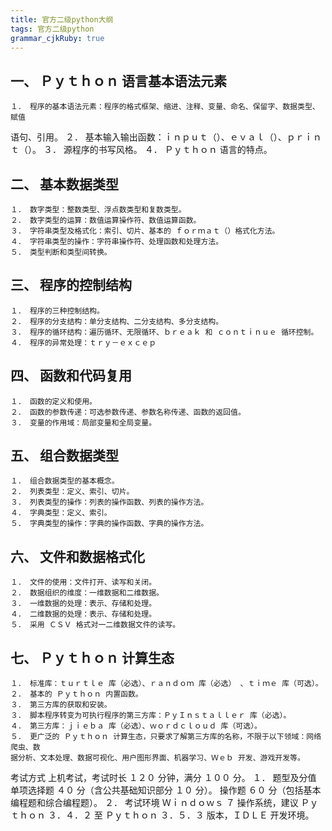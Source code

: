 ```yaml
---
title: 官方二级python大纲 
tags: 官方二级python
grammar_cjkRuby: true
---
```


## 一、 Ｐｙｔｈｏｎ 语言基本语法元素
	１． 程序的基本语法元素：程序的格式框架、缩进、注释、变量、命名、保留字、数据类型、赋值
语句、引用。
	２． 基本输入输出函数：ｉｎｐｕｔ（）、ｅｖａｌ（）、ｐｒｉｎｔ（）。
	３． 源程序的书写风格。
	４． Ｐｙｔｈｏｎ 语言的特点。
##  二、 基本数据类型
	１． 数字类型：整数类型、浮点数类型和复数类型。
	２． 数字类型的运算：数值运算操作符、数值运算函数。
	３． 字符串类型及格式化：索引、切片、基本的 ｆｏｒｍａｔ（）格式化方法。
	４． 字符串类型的操作：字符串操作符、处理函数和处理方法。
	５． 类型判断和类型间转换。
## 三、 程序的控制结构
	１． 程序的三种控制结构。
	２． 程序的分支结构：单分支结构、二分支结构、多分支结构。
	３． 程序的循环结构：遍历循环、无限循环、ｂｒｅａｋ 和 ｃｏｎｔｉｎｕｅ 循环控制。
	４． 程序的异常处理：ｔｒｙ－ｅｘｃｅｐ
## 四、 函数和代码复用
	１． 函数的定义和使用。
	２． 函数的参数传递：可选参数传递、参数名称传递、函数的返回值。
	３． 变量的作用域：局部变量和全局变量。
## 五、 组合数据类型
	１． 组合数据类型的基本概念。
	２． 列表类型：定义、索引、切片。
	３． 列表类型的操作：列表的操作函数、列表的操作方法。
	４． 字典类型：定义、索引。
	５． 字典类型的操作：字典的操作函数、字典的操作方法。
## 六、 文件和数据格式化
	１． 文件的使用：文件打开、读写和关闭。
	２． 数据组织的维度：一维数据和二维数据。
	３． 一维数据的处理：表示、存储和处理。
	４． 二维数据的处理：表示、存储和处理。
	５． 采用 ＣＳＶ 格式对一二维数据文件的读写。
## 七、 Ｐｙｔｈｏｎ 计算生态
	１． 标准库：ｔｕｒｔｌｅ 库（必选）、ｒａｎｄｏｍ 库（必选） 、ｔｉｍｅ 库（可选）。
	２． 基本的 Ｐｙｔｈｏｎ 内置函数。
	３． 第三方库的获取和安装。
	３． 脚本程序转变为可执行程序的第三方库：ＰｙＩｎｓｔａｌｌｅｒ 库（必选）。
	４． 第三方库：ｊｉｅｂａ 库（必选）、ｗｏｒｄｃｌｏｕｄ 库（可选）。
	５． 更广泛的 Ｐｙｔｈｏｎ 计算生态，只要求了解第三方库的名称，不限于以下领域：网络爬虫、数
	据分析、文本处理、数据可视化、用户图形界面、机器学习、Ｗｅｂ 开发、游戏开发等。





考试方式
上机考试，考试时长 １２０ 分钟，满分 １００ 分。
１． 题型及分值
单项选择题 ４０ 分（含公共基础知识部分 １０ 分）。
操作题 ６０ 分（包括基本编程题和综合编程题）。
２． 考试环境
Ｗｉｎｄｏｗｓ ７ 操作系统，建议 Ｐｙｔｈｏｎ ３．４．２ 至 Ｐｙｔｈｏｎ ３．５．３ 版本，ＩＤＬＥ 开发环境。

